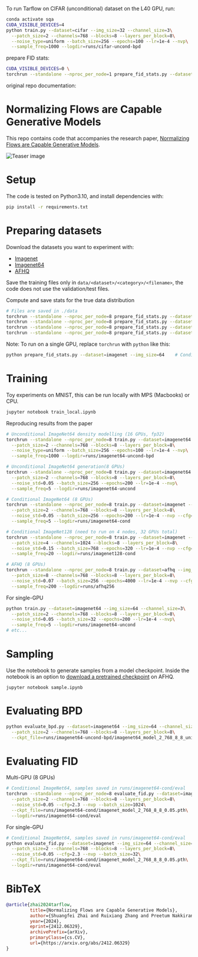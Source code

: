 To run Tarflow on CIFAR (unconditional) dataset on the L40 GPU, run:

```bash
conda activate sqa
CUDA_VISIBLE_DEVICES=4
python train.py --dataset=cifar --img_size=32 --channel_size=3\
  --patch_size=2 --channels=768 --blocks=8 --layers_per_block=8\
  --noise_type=uniform --batch_size=256 --epochs=100 --lr=1e-4 --nvp\
  --sample_freq=1000 --logdir=runs/cifar-uncond-bpd
```

prepare FID stats:
```bash
CUDA_VISIBLE_DEVICES=0 \
torchrun --standalone --nproc_per_node=1 prepare_fid_stats.py --dataset=cifar --img_size=32
```

original repo documentation:
# Normalizing Flows are Capable Generative Models

This repo contains code that accompanies the research paper, [Normalizing Flows are Capable Generative Models](http://arxiv.org/abs/2412.06329).

![Teaser image](guided_samples.jpeg) 

# Setup
The code is tested on Python3.10, and install dependencies with:
```bash
pip install -r requirements.txt
```

# Preparing datasets

Download the datasets you want to experiment with:
- [Imagenet](https://www.image-net.org/download.php)
- [Imagenet64](https://arxiv.org/abs/1601.06759)
- [AFHQ](https://www.kaggle.com/datasets/dimensi0n/afhq-512)

Save the training files only in `data/<dataset>/<category>/<filename>`, the code does not use the validation/test files.

Compute and save stats for the true data distribution
```bash
# Files are saved in ./data
torchrun --standalone --nproc_per_node=8 prepare_fid_stats.py --dataset=imagenet64 --img_size=64  # Unconditional
torchrun --standalone --nproc_per_node=8 prepare_fid_stats.py --dataset=imagenet --img_size=64    # Conditional
torchrun --standalone --nproc_per_node=8 prepare_fid_stats.py --dataset=imagenet --img_size=128   # Conditional
torchrun --standalone --nproc_per_node=8 prepare_fid_stats.py --dataset=afhq --img_size=256       # Conditional
```

Note: To run on a single GPU, replace `torchrun` with `python` like this:
```bash
python prepare_fid_stats.py --dataset=imagenet --img_size=64    # Conditional
```

# Training
Toy experiments on MNIST, this can be run locally with MPS (Macbooks) or CPU.
```bash
jupyter notebook train_local.ipynb
```

Reproducing results from the paper
```bash
# Unconditional ImageNet64 density modelling (16 GPUs, fp32)
torchrun --standalone --nproc_per_node=8 train.py --dataset=imagenet64 --img_size=64 --channel_size=3\
  --patch_size=2 --channels=768 --blocks=8 --layers_per_block=8\
  --noise_type=uniform --batch_size=256 --epochs=100 --lr=1e-4 --nvp\
  --sample_freq=1000 --logdir=runs/imagenet64-uncond-bpd

# Unconditional ImageNet64 generation(8 GPUs)
torchrun --standalone --nproc_per_node=8 train.py --dataset=imagenet64 --img_size=64 --channel_size=3\
  --patch_size=2 --channels=768 --blocks=8 --layers_per_block=8\
  --noise_std=0.05 --batch_size=256 --epochs=200 --lr=1e-4 --nvp\
  --sample_freq=5 --logdir=runs/imagenet64-uncond

# Conditional ImageNet64 (8 GPUs)
torchrun --standalone --nproc_per_node=8 train.py --dataset=imagenet --img_size=64 --channel_size=3\
  --patch_size=2 --channels=768 --blocks=8 --layers_per_block=8\
  --noise_std=0.05 --batch_size=256 --epochs=200 --lr=1e-4 --nvp --cfg=0 --drop_label=0.1\
  --sample_freq=5 --logdir=runs/imagenet64-cond

# Conditional ImageNet128 (need to run on 4 nodes, 32 GPUs total)
torchrun --standalone --nproc_per_node=8 train.py --dataset=imagenet --img_size=128 --channel_size=3\
  --patch_size=4 --channels=1024 --blocks=8 --layers_per_block=8\
  --noise_std=0.15 --batch_size=768 --epochs=320 --lr=1e-4 --nvp --cfg=0 --drop_label=0.1\
  --sample_freq=20 --logdir=runs/imagenet128-cond

# AFHQ (8 GPUs)
torchrun --standalone --nproc_per_node=8 train.py --dataset=afhq --img_size=256 --channel_size=3\
  --patch_size=8 --channels=768 --blocks=8 --layers_per_block=8\
  --noise_std=0.07 --batch_size=256 --epochs=4000 --lr=1e-4 --nvp --cfg=0 --drop_label=0.1\
  --sample_freq=200 --logdir=runs/afhq256
```


For single-GPU
```bash
python train.py --dataset=imagenet64 --img_size=64 --channel_size=3\
  --patch_size=2 --channels=768 --blocks=8 --layers_per_block=8\
  --noise_std=0.05 --batch_size=32 --epochs=200 --lr=1e-4 --nvp\
  --sample_freq=5 --logdir=runs/imagenet64-uncond
# etc...
```

# Sampling
Use the notebook to generate samples from a model checkpoint. Inside the notebook is an option to [download a pretrained checkpoint](https://ml-site.cdn-apple.com/models/tarflow/afhq256/afhq_model_8_768_8_8_0.07.pth) on AFHQ. 
```
jupyter notebook sample.ipynb
```

# Evaluating BPD
```bash
python evaluate_bpd.py --dataset=imagenet64 --img_size=64 --channel_size=3\
  --patch_size=2 --channels=768 --blocks=8 --layers_per_block=8\
  --ckpt_file=runs/imagenet64-uncond-bpd/imagenet64_model_2_768_8_8_uniform.pth
```
# Evaluating FID

Multi-GPU (8 GPUs)
```bash
# Conditional ImageNet64, samples saved in runs/imagenet64-cond/eval
torchrun --standalone --nproc_per_node=8 evaluate_fid.py --dataset=imagenet --img_size=64 --channel_size=3\
  --patch_size=2 --channels=768 --blocks=8 --layers_per_block=8\
  --noise_std=0.05 --cfg=2.3 --nvp --batch_size=1024\
  --ckpt_file=runs/imagenet64-cond/imagenet_model_2_768_8_8_0.05.pth\
  --logdir=runs/imagenet64-cond/eval
```

For single-GPU
```bash
# Conditional ImageNet64, samples saved in runs/imagenet64-cond/eval
python evaluate_fid.py --dataset=imagenet --img_size=64 --channel_size=3\
  --patch_size=2 --channels=768 --blocks=8 --layers_per_block=8\
  --noise_std=0.05 --cfg=2.3 --nvp --batch_size=32\
  --ckpt_file=runs/imagenet64-cond/imagenet_model_2_768_8_8_0.05.pth\
  --logdir=runs/imagenet64-cond/eval
```

# BibTeX
```bibtex
@article{zhai2024tarflow,
         title={Normalizing Flows are Capable Generative Models},
         author={Shuangfei Zhai and Ruixiang Zhang and Preetum Nakkiran and David Berthelot and Jiatao Gu and Huangjie Zheng and Tianrong Chen and Miguel Angel Bautista and Navdeep Jaitly and Josh Susskind},
         year={2024},
         eprint={2412.06329},
         archivePrefix={arXiv},
         primaryClass={cs.CV},
         url={https://arxiv.org/abs/2412.06329}
}
```